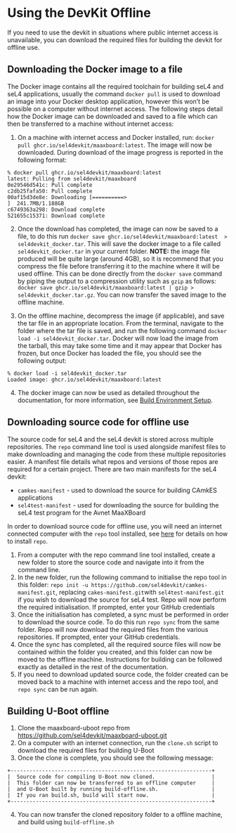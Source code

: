 # Using the DevKit Offline
If you need to use the devkit in situations where public internet access is unavailable, you can download the required files for building the devkit for offline use.

## Downloading the Docker image to a file
The Docker image contains all the required toolchain for building seL4 and seL4 applications, usually the command `docker pull` is used to download an image into your Docker desktop application, however this won’t be possible on a computer without internet access. The following steps detail how the Docker image can be downloaded and saved to a file which can then be transferred to a machine without internet access:

1. On a machine with internet access and Docker installed, run: `docker pull ghcr.io/sel4devkit/maaxboard:latest`. The image will now be downloaded. During download of the image progress is reported in the following format:

```
% docker pull ghcr.io/sel4devkit/maaxboard:latest
latest: Pulling from sel4devkit/maaxboard
0e29546d541c: Pull complete 
c2db25fafa50: Pull complete 
00af15d3de8e: Downloading [==========>                                ]  241.7MB/1.188GB
c6749363a298: Download complete 
521655c15371: Download complete 
```

2. Once the download has completed, the image can now be saved to a file, to do this run `docker save ghcr.io/sel4devkit/maaxboard:latest  > sel4devkit_docker.tar`. This will save the docker image to a file called `sel4devkit_docker.tar` in your current folder. **NOTE:** the image file produced will be quite large (around 4GB), so it is recommend that you compress the file before transferring it to the machine where it will be used offline. This can be done directly from the `docker save` command by piping the output to a compression utility such as `gzip` as follows: `docker save ghcr.io/sel4devkit/maaxboard:latest | gzip > sel4devkit_docker.tar.gz`. You can now transfer the saved image to the offline machine.

3. On the offline machine, decompress the image (if applicable), and save the  tar file in an appropriate location. From the terminal, navigate to the folder where the tar file is saved, and run the following command `docker load -i sel4devkit_docker.tar`.  Docker will now load the image from the tarball, this may take some time and it may appear that Docker has frozen, but once Docker has loaded the file, you should see the following output: 
```
% docker load -i sel4devkit_docker.tar
Loaded image: ghcr.io/sel4devkit/maaxboard:latest
```

4. The docker image can now be used as detailed throughout the documentation, for more information, see [Build Environment Setup](build_environment_setup.md).

## Downloading source code for offline use
The source code for seL4 and the seL4 devkit is stored across multiple repositories. The `repo` command line tool is used alongside manifest files to make downloading and managing the code from these multiple repositories easier. A manifest file details what repos and versions of those repos are required for a certain project. There are two main manifests for the seL4 devkit:

* `camkes-manifest` - used to download the source for building CAmkES applications
* `sel4test-manifest` - used for downloading the source for building the seL4 test program for the Avnet MaaXBoard

In order to download source code for offline use, you will need an internet connected computer with the `repo` tool installed, see [here](https://gerrit.googlesource.com/git-repo/) for details on how to install `repo`.

1. From a computer with the repo command line tool installed, create a new folder to store the source code and navigate into it from the command line.
2. In the new folder, run the following command to initialise the repo tool in this folder: `repo init -u https://github.com/sel4devkit/camkes-manifest.git`, replacing `cakes-manifest.git`with `sel4test-manifest.git` if you wish to download the source for seL4 test. Repo will now perform the required initialisation. If prompted, enter your GitHub credentials 
3. Once the initialisation has completed, a sync must be performed in order to download the source code. To do this run `repo sync` from the same folder. Repo will now download the required files from the various repositories. If prompted, enter your GitHub credentials. 
4. Once the sync has completed, all the required source files will now be contained within the folder you created, and this folder can now be moved to the offline machine. Instructions for building can be followed exactly as detailed in the rest of the documentation.
5. If you need to download updated source code, the folder created can be moved back to a machine with internet access and the repo tool, and `repo sync` can be run again.

## Building U-Boot offline
1. Clone the maaxboard-uboot repo from https://github.com/sel4devkit/maaxboard-uboot.git
2. On a computer with an internet connection, run the `clone.sh` script to download the required files for building U-Boot
3. Once the clone is complete, you should see the following message:
```
+----------------------------------------------------------------+
|  Source code for compiling U-Boot now cloned.                  |
|  This folder can now be transferred to an offline computer     |
|  and U-Boot built by running build-offline.sh.                 |
|  If you ran build.sh, build will start now.                    |
+----------------------------------------------------------------+
```

4. You can now transfer the cloned repository folder to a offline machine, and build using `build-offline.sh`
